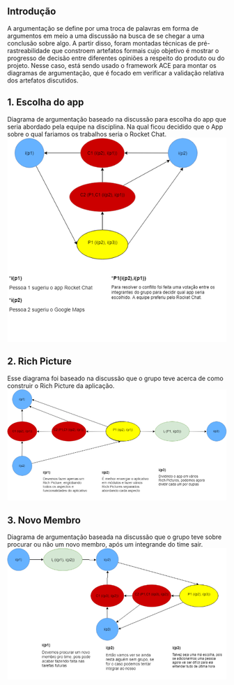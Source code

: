 ## Introdução

A argumentação se define por uma troca de palavras em forma de argumentos em meio a uma discussão na busca de se chegar a uma conclusão sobre algo. A partir disso, foram montadas técnicas de pré-rastreabilidade que constroem artefatos formais cujo objetivo é mostrar o progresso de decisão entre diferentes opiniões a respeito do produto ou do projeto. Nesse caso, está sendo usado o framework ACE para montar os diagramas de argumentação, que é focado em verificar a validação relativa dos artefatos discutidos.

## 1. Escolha do app
Diagrama de argumentação baseado na discussão para escolha do app que seria abordado pela equipe na disciplina. Na qual ficou decidido que o App sobre o qual fariamos os trabalhos seria o Rocket Chat.
![AR-EscolhaApp](../img/PreRastreabilidade/Argumentacao_Tema.png)

## 2. Rich Picture

Esse diagrama foi baseado na discussão que o grupo teve acerca de como construir o Rich Picture da aplicação.
![AR-RichPicture](../img/PreRastreabilidade/argumentacao_rich.png)

## 3. Novo Membro

Diagrama de argumentação baseada na discussão que o grupo teve sobre procurar ou não um novo membro, após um integrande do time sair.
![AR-NovoMembro](../img/PreRastreabilidade/argumentacao_membro.png)
